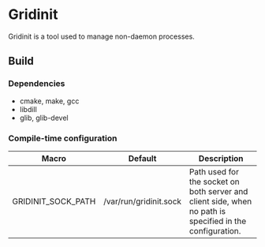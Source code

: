 # Gridinit

Gridinit is a tool used to manage non-daemon processes.

## Build

### Dependencies

* cmake, make, gcc
* libdill
* glib, glib-devel

### Compile-time configuration

| Macro | Default | Description |
| ----- | ------- | ----------- |
| GRIDINIT_SOCK_PATH | /var/run/gridinit.sock | Path used for the socket on both server and client side, when no path is specified in the configuration. |

